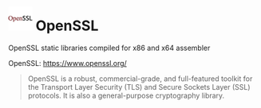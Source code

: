 # ![](../assets/OpenSSL.png) OpenSSL

OpenSSL static libraries compiled for x86 and x64 assembler 

OpenSSL: https://www.openssl.org/

> OpenSSL is a robust, commercial-grade, and full-featured toolkit for the Transport Layer Security (TLS) and Secure Sockets Layer (SSL) protocols. It is also a general-purpose cryptography library.
>

